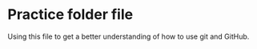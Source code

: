 # Practice folder file

Using this file to get a better understanding of how to use git and GitHub.
